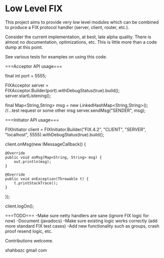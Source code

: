 Low Level FIX
=============

This project aims to provide very low level modules which can be combined to produce a FIX protocol handler (server, client, router, etc.).

Consider the current implementation, at best, late alpha quality.  There is almost no documentation, optimizations, etc.  This is little more than a code dump at this point.

See various tests for examples on using this code.

===Acceptor API usage===

final int port = 5555;
		
FIXAcceptor server = FIXAcceptor.Builder(port).withDebugStatus(true).build();
server.startListening();
		
final Map<String,String> msg = new LinkedHashMap<String,String>();
//...test request or some other msg
server.sendMsg("SENDER", msg);

===Initiator API usage===

FIXInitiator client = FIXInitiator.Builder("FIX.4.2", "CLIENT", "SERVER", "localhost", 5555).withDebugStatus(true).build();

client.onMsg(new IMessageCallback() {
			
	@Override
	public void onMsg(Map<String, String> msg) {
		out.println(msg);
	}
			
	@Override
	public void onException(Throwable t) {
		t.printStackTrace();
	}
});
		
client.logOn();
		
		

===TODO===
-Make sure netty handlers are sane (ignore FIX logic for now)
-Document (javadocs)
-Make sure existing logic works correctly (add more standard FIX test cases)
-Add new functionality such as groups, crash proof resend logic, etc.

Contributions welcome.

shahbazc gmail com
